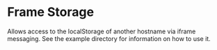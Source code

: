 Frame Storage
==============

Allows access to the localStorage of another hostname via iframe messaging. See the example directory for information on how to use it.
